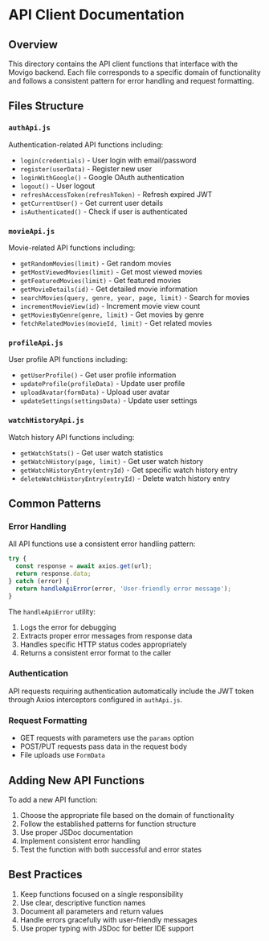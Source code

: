 # API Client Documentation

## Overview
This directory contains the API client functions that interface with the Movigo backend. Each file corresponds to a specific domain of functionality and follows a consistent pattern for error handling and request formatting.

## Files Structure

### `authApi.js`
Authentication-related API functions including:
- `login(credentials)` - User login with email/password
- `register(userData)` - Register new user
- `loginWithGoogle()` - Google OAuth authentication
- `logout()` - User logout
- `refreshAccessToken(refreshToken)` - Refresh expired JWT
- `getCurrentUser()` - Get current user details
- `isAuthenticated()` - Check if user is authenticated

### `movieApi.js`
Movie-related API functions including:
- `getRandomMovies(limit)` - Get random movies
- `getMostViewedMovies(limit)` - Get most viewed movies
- `getFeaturedMovies(limit)` - Get featured movies
- `getMovieDetails(id)` - Get detailed movie information
- `searchMovies(query, genre, year, page, limit)` - Search for movies
- `incrementMovieView(id)` - Increment movie view count
- `getMoviesByGenre(genre, limit)` - Get movies by genre
- `fetchRelatedMovies(movieId, limit)` - Get related movies

### `profileApi.js`
User profile API functions including:
- `getUserProfile()` - Get user profile information
- `updateProfile(profileData)` - Update user profile
- `uploadAvatar(formData)` - Upload user avatar
- `updateSettings(settingsData)` - Update user settings

### `watchHistoryApi.js`
Watch history API functions including:
- `getWatchStats()` - Get user watch statistics
- `getWatchHistory(page, limit)` - Get user watch history
- `getWatchHistoryEntry(entryId)` - Get specific watch history entry
- `deleteWatchHistoryEntry(entryId)` - Delete watch history entry

## Common Patterns

### Error Handling
All API functions use a consistent error handling pattern:
```javascript
try {
  const response = await axios.get(url);
  return response.data;
} catch (error) {
  return handleApiError(error, 'User-friendly error message');
}
```

The `handleApiError` utility:
1. Logs the error for debugging
2. Extracts proper error messages from response data
3. Handles specific HTTP status codes appropriately
4. Returns a consistent error format to the caller

### Authentication
API requests requiring authentication automatically include the JWT token through Axios interceptors configured in `authApi.js`.

### Request Formatting
- GET requests with parameters use the `params` option
- POST/PUT requests pass data in the request body
- File uploads use `FormData`

## Adding New API Functions

To add a new API function:

1. Choose the appropriate file based on the domain of functionality
2. Follow the established patterns for function structure
3. Use proper JSDoc documentation
4. Implement consistent error handling
5. Test the function with both successful and error states

## Best Practices

1. Keep functions focused on a single responsibility
2. Use clear, descriptive function names
3. Document all parameters and return values
4. Handle errors gracefully with user-friendly messages
5. Use proper typing with JSDoc for better IDE support 